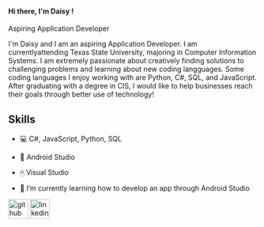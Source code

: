 ####   Hi there, I'm Daisy !
 
Aspiring Application Developer

I'm Daisy and I am an aspiring Application Developer. I am currentlyattending Texas State University, majoring in Computer Information Systems. I am extremely passionate about creatively finding solutions to challenging problems and learning about new coding langguages. Some coding languages I enjoy working with are Python, C#, SQL, and JavaScript. After graduating with a degree in CIS, I would like to help businesses reach their goals through better use of technology!

## Skills
- 💻 C#, JavaScript, Python, SQL
- 📱 Android Studio
- 🖱 Visual Studio

- 🌱 I’m currently learning how to develop an app through Android Studio 


[<img src='https://cdn.jsdelivr.net/npm/simple-icons@3.0.1/icons/github.svg' alt='github' height='40'>](https://github.com/daisy016)  [<img src='https://cdn.jsdelivr.net/npm/simple-icons@3.0.1/icons/linkedin.svg' alt='linkedin' height='40'>](https://www.linkedin.com/in/daisysmoreno/)  

